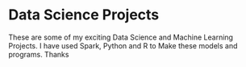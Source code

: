 # Data Science Projects
These are some of my exciting Data Science and Machine Learning Projects.
I have used Spark, Python and R to Make these models and programs.
Thanks
